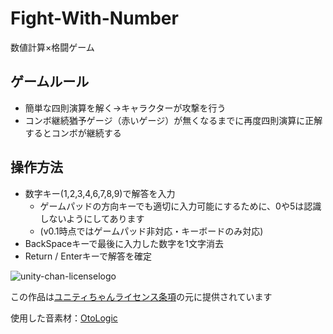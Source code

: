 # Fight-With-Number
数値計算×格闘ゲーム

## ゲームルール
* 簡単な四則演算を解く→キャラクターが攻撃を行う
* コンボ継続猶予ゲージ（赤いゲージ）が無くなるまでに再度四則演算に正解するとコンボが継続する

## 操作方法
* 数字キー(1,2,3,4,6,7,8,9)で解答を入力
  * ゲームパッドの方向キーでも適切に入力可能にするために、0や5は認識しないようにしてあります
  * (v0.1時点ではゲームパッド非対応・キーボードのみ対応)
* BackSpaceキーで最後に入力した数字を1文字消去
* Return / Enterキーで解答を確定

![unity-chan-licenselogo](http://unity-chan.com/images/imageLicenseLogo.png)

この作品は[ユニティちゃんライセンス条項](http://unity-chan.com/contents/license_jp/)の元に提供されています

使用した音素材：[OtoLogic](https://otologic.jp)
